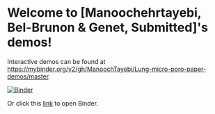 # Welcome to [Manoochehrtayebi, Bel-Brunon & Genet, Submitted]'s demos!

Interactive demos can be found at https://mybinder.org/v2/gh/ManoochTayebi/Lung-micro-poro-paper-demos/master.

[![Binder](https://mybinder.org/badge_logo.svg)](https://mybinder.org/v2/gh/ManoochTayebi/Lung-micro-poro-paper-demos/HEAD)

Or click this [link](https://mybinder.org/v2/gh/ManoochTayebi/Lung-micro-poro-paper-demos/HEAD) to open Binder.
